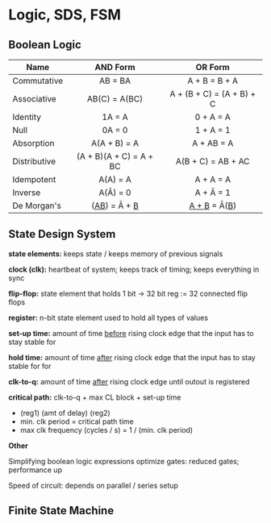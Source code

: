 # Logic, SDS, FSM

## Boolean Logic

| Name         |          AND Form          |          OR Form           |
| ------------ | :------------------------: | :------------------------: |
| Commutative  |          AB = BA           |       A + B = B + A        |
| Associative  |       AB(C) = A(BC)        | A + (B + C) = (A + B) + C  |
| Identity     |           1A = A           |         0 + A = A          |
| Null         |           0A = 0           |         1 + A = 1          |
| Absorption   |        A(A + B) = A        |         A + AB = A         |
| Distributive |  (A + B)(A + C) = A + BC   |     A(B + C) = AB + AC     |
| Idempotent   |          A(A) = A          |         A + A = A          |
| Inverse      |          A(Ā) = 0          |         A + Ā = 1          |
| De Morgan's  | (<u>AB</u>) = Ā + <u>B</u> | <u>A + B</u> = Ā(<u>B</u>) |

## State Design System

**state elements:** keeps state / keeps memory of previous signals

**clock (clk):** heartbeat of system; keeps track of timing; keeps everything in sync

**flip-flop:** state element that holds 1 bit -> 32 bit reg := 32 connected flip flops

**register:** n-bit state element used to hold all types of values

**set-up time:** amount of time <u>before</u> rising clock edge that the input has to stay stable for

**hold time:** amount of time <u>after</u> rising clock edge that the input has to stay stable for for

**clk-to-q:** amount of time <u>after</u> rising clock edge until outout is registered

**critical path:** clk-to-q + max CL block + set-up time

- (reg1) (amt of delay) (reg2)
- min. clk period = critical path time
- max clk frequency (cycles / s) = 1 / (min. clk period)

**Other**

Simplifying boolean logic expressions optimize gates: reduced gates; performance up

Speed of circuit: depends on parallel / series setup

## Finite State Machine

